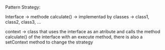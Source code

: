 Pattern Strategy:

Interface -> methode calculate() -> implementad by classes -> class1, class2, class3, ...

context -> class that uses the interface as an atribute and calls the method calculate() of the interface with an execute method, there is also a setContext method to change the strategy

